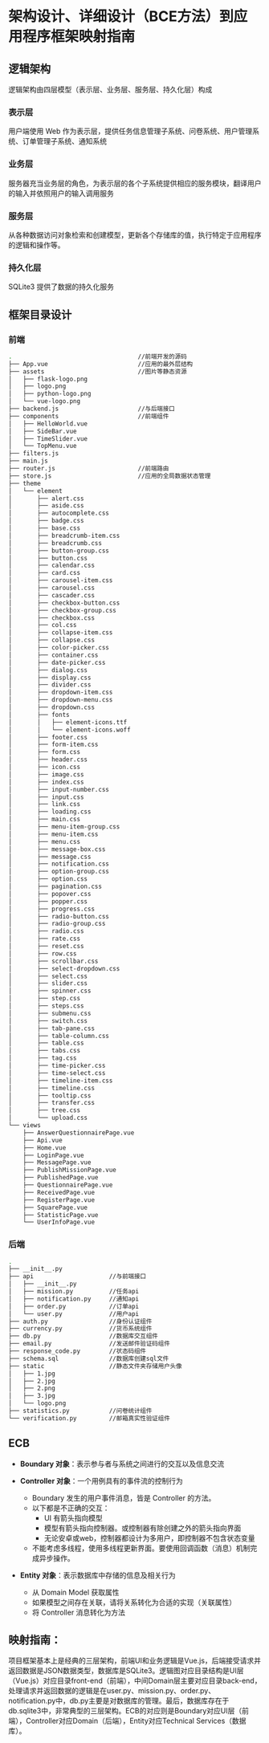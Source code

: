 # 架构设计、详细设计（BCE方法）到应用程序框架映射指南
## 逻辑架构
逻辑架构由四层模型（表示层、业务层、服务层、持久化层）构成

### 表示层
用户端使用 Web 作为表示层，提供任务信息管理子系统、问卷系统、用户管理系统、订单管理子系统、通知系统

### 业务层
服务器充当业务层的角色，为表示层的各个子系统提供相应的服务模块，翻译用户的输入并依照用户的输入调用服务

### 服务层
从各种数据访问对象检索和创建模型，更新各个存储库的值，执行特定于应用程序的逻辑和操作等。

### 持久化层
SQLite3 提供了数据的持久化服务

## 框架目录设计
### 前端

```bash
.                                   //前端开发的源码
├── App.vue                         //应用的最外层结构
├── assets                          //图片等静态资源
│   ├── flask-logo.png
│   ├── logo.png
│   ├── python-logo.png
│   └── vue-logo.png
├── backend.js                      //与后端接口
├── components                      //前端组件
│   ├── HelloWorld.vue
│   ├── SideBar.vue
│   ├── TimeSlider.vue
│   └── TopMenu.vue
├── filters.js
├── main.js
├── router.js                       //前端路由
├── store.js                        //应用的全局数据状态管理
├── theme
│   └── element
│       ├── alert.css
│       ├── aside.css
│       ├── autocomplete.css
│       ├── badge.css
│       ├── base.css
│       ├── breadcrumb-item.css
│       ├── breadcrumb.css
│       ├── button-group.css
│       ├── button.css
│       ├── calendar.css
│       ├── card.css
│       ├── carousel-item.css
│       ├── carousel.css
│       ├── cascader.css
│       ├── checkbox-button.css
│       ├── checkbox-group.css
│       ├── checkbox.css
│       ├── col.css
│       ├── collapse-item.css
│       ├── collapse.css
│       ├── color-picker.css
│       ├── container.css
│       ├── date-picker.css
│       ├── dialog.css
│       ├── display.css
│       ├── divider.css
│       ├── dropdown-item.css
│       ├── dropdown-menu.css
│       ├── dropdown.css
│       ├── fonts
│       │   ├── element-icons.ttf
│       │   └── element-icons.woff
│       ├── footer.css
│       ├── form-item.css
│       ├── form.css
│       ├── header.css
│       ├── icon.css
│       ├── image.css
│       ├── index.css
│       ├── input-number.css
│       ├── input.css
│       ├── link.css
│       ├── loading.css
│       ├── main.css
│       ├── menu-item-group.css
│       ├── menu-item.css
│       ├── menu.css
│       ├── message-box.css
│       ├── message.css
│       ├── notification.css
│       ├── option-group.css
│       ├── option.css
│       ├── pagination.css
│       ├── popover.css
│       ├── popper.css
│       ├── progress.css
│       ├── radio-button.css
│       ├── radio-group.css
│       ├── radio.css
│       ├── rate.css
│       ├── reset.css
│       ├── row.css
│       ├── scrollbar.css
│       ├── select-dropdown.css
│       ├── select.css
│       ├── slider.css
│       ├── spinner.css
│       ├── step.css
│       ├── steps.css
│       ├── submenu.css
│       ├── switch.css
│       ├── tab-pane.css
│       ├── table-column.css
│       ├── table.css
│       ├── tabs.css
│       ├── tag.css
│       ├── time-picker.css
│       ├── time-select.css
│       ├── timeline-item.css
│       ├── timeline.css
│       ├── tooltip.css
│       ├── transfer.css
│       ├── tree.css
│       └── upload.css
└── views
    ├── AnswerQuestionnairePage.vue
    ├── Api.vue
    ├── Home.vue
    ├── LoginPage.vue
    ├── MessagePage.vue
    ├── PublishMissionPage.vue
    ├── PublishedPage.vue
    ├── QuestionnairePage.vue
    ├── ReceivedPage.vue
    ├── RegisterPage.vue
    ├── SquarePage.vue
    ├── StatisticPage.vue
    └── UserInfoPage.vue
```



### 后端  

```bash
.
├── __init__.py
├── api                     //与前端接口
│   ├── __init__.py
│   ├── mission.py          //任务api
│   ├── notification.py     //通知api
│   ├── order.py            //订单api
│   └── user.py             //用户api
├── auth.py                 //身份认证组件
├── currency.py				//货币系统组件
├── db.py                   //数据库交互组件
├── email.py                //发送邮件验证码组件
├── response_code.py		//状态码组件
├── schema.sql              //数据库创建sql文件
├── static              	//静态文件夹存储用户头像
│   ├── 1.jpg
│   ├── 2.jpg
│   ├── 2.png
│   ├── 3.jpg
│   └── logo.png
├── statistics.py			//问卷统计组件
└── verification.py         //邮箱真实性验证组件
```


## ECB
- **Boundary 对象**：表示参与者与系统之间进行的交互以及信息交流  
- **Controller 对象**：一个用例具有的事件流的控制行为
  - Boundary 发生的用户事件消息，皆是 Controller 的方法。
  - 以下都是不正确的交互：
    - UI 有箭头指向模型
    - 模型有箭头指向控制器。或控制器有除创建之外的箭头指向界面
    - 无论安卓或web，控制器都设计为多用户，即控制器不包含状态变量
  - 不能考虑多线程，使用多线程更新界面。要使用回调函数（消息）机制完成异步操作。  

- **Entity 对象**：表示数据库中存储的信息及相关行为
  - 从 Domain Model 获取属性
  - 如果模型之间存在关联，请将关系转化为合适的实现（关联属性）
  - 将 Controller 消息转化为方法

## 映射指南：
项目框架基本上是经典的三层架构，前端UI和业务逻辑是Vue.js，后端接受请求并返回数据是JSON数据类型，数据库是SQLite3。逻辑图对应目录结构是UI层（Vue.js）对应目录front-end（前端），中间Domain层主要对应目录back-end，处理请求并返回数据的逻辑是在user.py、mission.py、order.py、notification.py中，db.py主要是对数据库的管理。最后，数据库存在于db.sqlite3中，非常典型的三层架构。ECB的对应则是Boundary对应UI层（前端），Controller对应Domain（后端），Entity对应Technical Services（数据库）。
